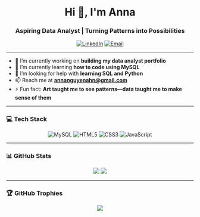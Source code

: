 <h1 align="center">Hi 👋, I'm Anna</h1>
<h3 align="center">Aspiring Data Analyst | Turning Patterns into Possibilities</h3>

<div align="center">

[![LinkedIn](https://img.shields.io/badge/LinkedIn-%230077B5.svg?style=for-the-badge&logo=linkedin&logoColor=white)](https://www.linkedin.com/in/anna-nguyen-h0802/)
[![Email](https://img.shields.io/badge/Email-D14836.svg?style=for-the-badge&logo=gmail&logoColor=white)](mailto:annanguyenahn@gmail.com)

</div>


---

- 🔭 I’m currently working on **building my data analyst portfolio**
- 🌱 I’m currently learning **how to code using MySQL**
- 🤝 I’m looking for help with **learning SQL and Python**
- 📫 Reach me at **annanguyenahn@gmail.com**
- ⚡ Fun fact: **Art taught me to see patterns—data taught me to make sense of them**

---

### 💻 Tech Stack
<p align="center">
  <img src="https://img.shields.io/badge/MySQL-4479A1?style=flat-square&logo=mysql&logoColor=white" alt="MySQL" />
  <img src="https://img.shields.io/badge/HTML5-E34F26?style=flat-square&logo=html5&logoColor=white" alt="HTML5" />
  <img src="https://img.shields.io/badge/CSS3-1572B6?style=flat-square&logo=css3&logoColor=white" alt="CSS3" />
  <img src="https://img.shields.io/badge/JavaScript-F7DF1E?style=flat-square&logo=javascript&logoColor=black" alt="JavaScript" />
</p>

---

### 📊 GitHub Stats
<p align="center">
  <img src="https://github-readme-stats.vercel.app/api?username=sxnbx&theme=catppuccin_mocha&hide_border=false&include_all_commits=false&count_private=false" />
  <img src="https://github-readme-streak-stats.herokuapp.com/?user=sxnbx&theme=catppuccin_mocha&hide_border=false" />
</p>

---

### 🏆 GitHub Trophies
<p align="center">
  <img src="https://github-profile-trophy.vercel.app/?username=sxnbx&theme=catppuccin_mocha&no-frame=false&no-bg=true&margin-w=4" />
</p>



